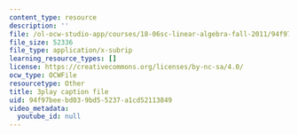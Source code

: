 ```yaml
---
content_type: resource
description: ''
file: /ol-ocw-studio-app/courses/18-06sc-linear-algebra-fall-2011/94f97beebd039bd55237a1cd52113849_9Q1q7s1jTzU.srt
file_size: 52336
file_type: application/x-subrip
learning_resource_types: []
license: https://creativecommons.org/licenses/by-nc-sa/4.0/
ocw_type: OCWFile
resourcetype: Other
title: 3play caption file
uid: 94f97bee-bd03-9bd5-5237-a1cd52113849
video_metadata:
  youtube_id: null
---
```

